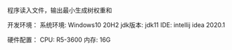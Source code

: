 程序读入文件，输出最小生成树权重和

开发环境：
     系统环境: Windows10 20H2
     jdk版本: jdk11
     IDE: intellij idea 2020.1

硬件配置：
     CPU: R5-3600
     内存: 16G
